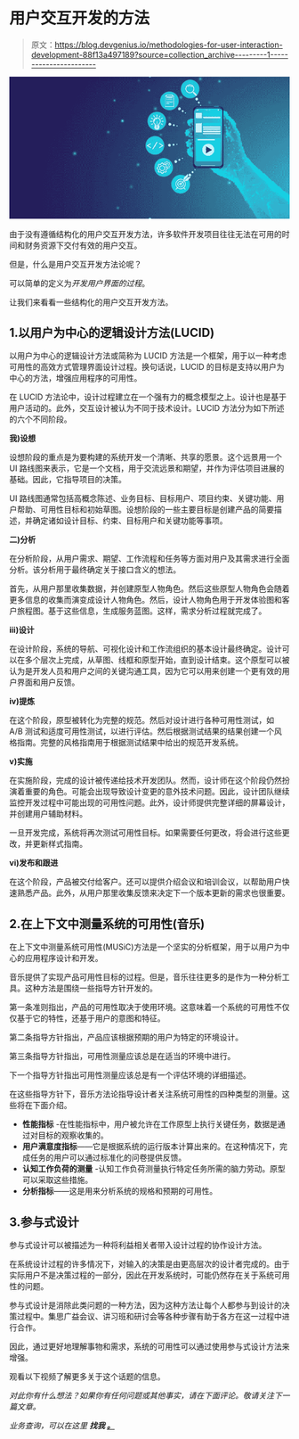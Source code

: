 # 用户交互开发的方法

> 原文：<https://blog.devgenius.io/methodologies-for-user-interaction-development-88f13a497189?source=collection_archive---------1----------------------->

![](img/02ea4a63b059fd10e6e9ebbd53605cfc.png)

由于没有遵循结构化的用户交互开发方法，许多软件开发项目往往无法在可用的时间和财务资源下交付有效的用户交互。

但是，什么是用户交互开发方法论呢？

可以简单的定义为*开发用户界面的过程*。

让我们来看看一些结构化的用户交互开发方法。

## 1.以用户为中心的逻辑设计方法(LUCID)

以用户为中心的逻辑设计方法或简称为 LUCID 方法是一个框架，用于以一种考虑可用性的高效方式管理界面设计过程。换句话说，LUCID 的目标是支持以用户为中心的方法，增强应用程序的可用性。

在 LUCID 方法论中，设计过程建立在一个强有力的概念模型之上。设计也是基于用户活动的。此外，交互设计被认为不同于技术设计。LUCID 方法分为如下所述的六个不同阶段。

**我)设想**

设想阶段的重点是为要构建的系统开发一个清晰、共享的愿景。这个远景用一个 UI 路线图来表示，它是一个文档，用于交流远景和期望，并作为评估项目进展的基础。因此，它指导项目的决策。

UI 路线图通常包括高概念陈述、业务目标、目标用户、项目约束、关键功能、用户帮助、可用性目标和初始草图。设想阶段的一些主要目标是创建产品的简要描述，并确定诸如设计目标、约束、目标用户和关键功能等事项。

**二)分析**

在分析阶段，从用户需求、期望、工作流程和任务等方面对用户及其需求进行全面分析。该分析用于最终确定关于接口含义的想法。

首先，从用户那里收集数据，并创建原型人物角色。然后这些原型人物角色会随着更多信息的收集而演变成设计人物角色。然后，设计人物角色用于开发体验图和客户旅程图。基于这些信息，生成服务蓝图。这样，需求分析过程就完成了。

**iii)设计**

在设计阶段，系统的导航、可视化设计和工作流组织的基本设计最终确定。设计可以在多个层次上完成，从草图、线框和原型开始，直到设计结束。这个原型可以被认为是开发人员和用户之间的关键沟通工具，因为它可以用来创建一个更有效的用户界面和用户反馈。

**iv)提炼**

在这个阶段，原型被转化为完整的规范。然后对设计进行各种可用性测试，如 A/B 测试和适度可用性测试，以进行评估。然后根据测试结果的结果创建一个风格指南。完整的风格指南用于根据测试结果中给出的规范开发系统。

**v)实施**

在实施阶段，完成的设计被传递给技术开发团队。然而，设计师在这个阶段仍然扮演着重要的角色。可能会出现导致设计变更的意外技术问题。因此，设计团队继续监控开发过程中可能出现的可用性问题。此外，设计师提供完整详细的屏幕设计，并创建用户辅助材料。

一旦开发完成，系统将再次测试可用性目标。如果需要任何更改，将会进行这些更改，并更新样式指南。

**vi)发布和跟进**

在这个阶段，产品被交付给客户。还可以提供介绍会议和培训会议，以帮助用户快速熟悉产品。此外，从用户那里收集反馈来决定下一个版本更新的需求也很重要。

## 2.在上下文中测量系统的可用性(音乐)

在上下文中测量系统可用性(MUSiC)方法是一个坚实的分析框架，用于以用户为中心的应用程序设计和开发。

音乐提供了实现产品可用性目标的过程。但是，音乐往往更多的是作为一种分析工具。这种方法是围绕一些指导方针开发的。

第一条准则指出，产品的可用性取决于使用环境。这意味着一个系统的可用性不仅仅基于它的特性，还基于用户的意图和特征。

第二条指导方针指出，产品应该根据预期的用户为特定的环境设计。

第三条指导方针指出，可用性测量应该总是在适当的环境中进行。

下一个指导方针指出可用性测量应该总是有一个评估环境的详细描述。

在这些指导方针下，音乐方法论指导设计者关注系统可用性的四种类型的测量。这些将在下面介绍。

*   **性能指标** -在性能指标中，用户被允许在工作原型上执行关键任务，数据是通过对目标的观察收集的。
*   **用户满意度指标**——它是根据系统的运行版本计算出来的。在这种情况下，完成任务的用户可以通过标准化的问卷提供反馈。
*   **认知工作负荷的测量** -认知工作负荷测量执行特定任务所需的脑力劳动。原型可以采取这些措施。
*   **分析指标**——这是用来分析系统的规格和预期的可用性。

## 3.参与式设计

参与式设计可以被描述为一种将利益相关者带入设计过程的协作设计方法。

在系统设计过程的许多情况下，对输入的决策是由更高层次的设计者完成的。由于实际用户不是决策过程的一部分，因此在开发系统时，可能仍然存在关于系统可用性的问题。

参与式设计是消除此类问题的一种方法，因为这种方法让每个人都参与到设计的决策过程中。集思广益会议、讲习班和研讨会等各种步骤有助于各方在这一过程中进行合作。

因此，通过更好地理解事物和需求，系统的可用性可以通过使用参与式设计方法来增强。

观看以下视频了解更多关于这个话题的信息。

*对此你有什么想法？如果你有任何问题或其他事实，请在下面评论。敬请关注下一篇文章。*

*业务查询，可以在这里* ***找我* [***。***](https://linktr.ee/Chamod_Kavishka)**